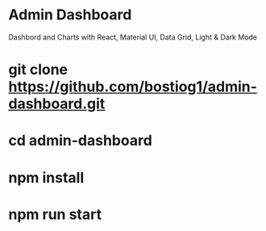 # Admin Dashboard

Dashbord and Charts with React, Material UI, Data Grid, Light & Dark Mode

# git clone https://github.com/bostiog1/admin-dashboard.git
# cd admin-dashboard
# npm install
# npm run start